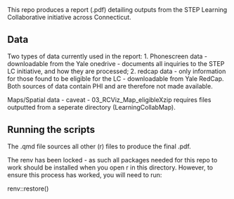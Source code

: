 ##
This repo produces a report (.pdf) detailing outputs from the STEP Learning Collaborative initiative across Connecticut. 

## Data
Two types of data currently used in the report: 1. Phonescreen data - downloadable from the Yale onedrive - documents all inquiries to the STEP LC initiative, and how they are processed; 2. redcap data - only information for those found to be eligible for the LC - downloadable from Yale RedCap. Both sources of data contain PHI and are therefore not made available. 

Maps/Spatial data - caveat - 03_RCViz_Map_eligibleXzip requires files outputted from a seperate directory (LearningCollabMap).

## Running the scripts
The .qmd file sources all other (r) files to produce the final .pdf. 

The renv has been locked - as such all packages needed for this repo to work should be installed when you open r in this directory. However, to ensure this process has worked, you will need to run:

renv::restore()